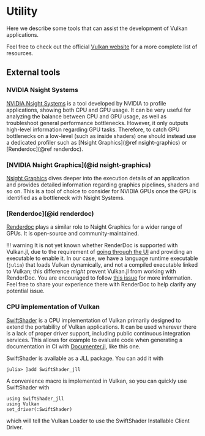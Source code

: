 # Utility

Here we describe some tools that can assist the development of Vulkan applications.

Feel free to check out the official [Vulkan website](https://www.vulkan.org/) for a more complete list of resources.

## External tools

### NVIDIA Nsight Systems

[NVIDIA Nsight Systems](https://developer.nvidia.com/nsight-systems) is a tool developed by NVIDIA to profile applications, showing both CPU and GPU usage. It can be very useful for analyzing the balance between CPU and GPU usage, as well as troubleshoot general performance bottlenecks. However, it only outputs high-level information regarding GPU tasks. Therefore, to catch GPU bottlenecks on a low-level (such as inside shaders) one should instead use a dedicated profiler such as [Nsight Graphics](@ref nsight-graphics) or [Renderdoc](@ref renderdoc).

### [NVIDIA Nsight Graphics](@id nsight-graphics)

[Nsight Graphics](https://developer.nvidia.com/nsight-graphics) dives deeper into the execution details of an application and provides detailed information regarding graphics pipelines, shaders and so on. This is a tool of choice to consider for NVIDIA GPUs once the GPU is identified as a bottleneck with Nsight Systems.

### [Renderdoc](@id renderdoc)

[Renderdoc](https://renderdoc.org/) plays a similar role to Nsight Graphics for a wider range of GPUs. It is open-source and community-maintained.

!!! warning
    It is not yet known whether RenderDoc is supported with Vulkan.jl, due to the requirement of [going through the UI](https://github.com/baldurk/renderdoc/issues/3301#issuecomment-2090985133) and providing an executable to enable it. In our case, we have a language runtime executable (`julia`) that loads Vulkan dynamically, and not a compiled executable linked to Vulkan; this difference *might* prevent Vulkan.jl from working with RenderDoc. You are encouraged to follow [this issue](https://github.com/JuliaGPU/Vulkan.jl/issues/53) for more information. Feel free to share your experience there with RenderDoc to help clarify any potential issue.

### CPU implementation of Vulkan

[SwiftShader](https://github.com/google/swiftshader) is a CPU implementation of Vulkan primarily designed to extend the portability of Vulkan applications. It can be used wherever there is a lack of proper driver support, including public continuous integration services. This allows for example to evaluate code when generating a documentation in CI with [Documenter.jl](https://github.com/JuliaDocs/Documenter.jl), like this one.

SwiftShader is available as a JLL package. You can add it with

```julia-repl
julia> ]add SwiftShader_jll
```

A convenience macro is implemented in Vulkan, so you can quickly use SwiftShader with

```@example
using SwiftShader_jll
using Vulkan
set_driver(:SwiftShader)
```

which will tell the Vulkan Loader to use the SwiftShader Installable Client Driver.
